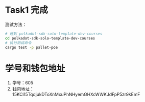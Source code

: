 # Task1 完成
测试方法：
```Bash
# 进到 polkadot-sdk-solo-template-dev-courses
cd polkadot-sdk-solo-template-dev-courses
# 执行测试命令
cargo test -p pallet-poe
```

# 学号和钱包地址
1. 学号：605
2. 钱包地址：15KCi15TqdjukDToXnMxuPhNHyemGHXcWWKJdFpP5zr9kEmF